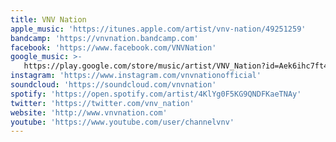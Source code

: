 ```yaml
---
title: VNV Nation
apple_music: 'https://itunes.apple.com/artist/vnv-nation/49251259'
bandcamp: 'https://vnvnation.bandcamp.com'
facebook: 'https://www.facebook.com/VNVNation'
google_music: >-
   https://play.google.com/store/music/artist/VNV_Nation?id=Aek6ihc7ft4qsgspc3vbapmj544
instagram: 'https://www.instagram.com/vnvnationofficial'
soundcloud: 'https://soundcloud.com/vnvnation'
spotify: 'https://open.spotify.com/artist/4KlYg0F5KG9QNDFKaeTNAy'
twitter: 'https://twitter.com/vnv_nation'
website: 'http://www.vnvnation.com'
youtube: 'https://www.youtube.com/user/channelvnv'
---
```

